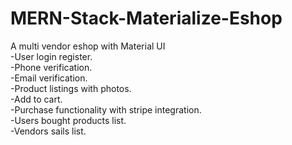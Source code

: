 # MERN-Stack-Materialize-Eshop
A multi vendor eshop with Material UI</br>
-User login register.</br>
-Phone verification.</br>
-Email verification.</br>
-Product listings with photos.</br>
-Add to cart.</br>
-Purchase functionality with stripe integration.</br>
-Users bought products list.</br>
-Vendors sails list.</br>
